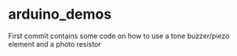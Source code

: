 # arduino_demos
First commit contains some code on how to use a tone buzzer/piezo element and a photo resistor
